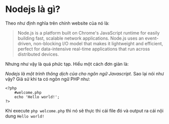 # Nodejs là gì?

Theo như định nghĩa trên chính website của nó là:

> Node.js is a platform built on Chrome's JavaScript runtime for easily building fast, scalable network applications. Node.js uses an event-driven, non-blocking I/O model that makes it lightweight and efficient, perfect for data-intensive real-time applications that run across distributed devices.

Nhưng như vậy là quá phức tạp. Hiểu một cách đơn giản là:

*Nodejs là một trình thông dịch của cho ngôn ngữ Javascript*. Sao lại nói như vậy? Giả sử khi ta có ngôn ngữ PHP như:

    <?php
        #welcome.php
        echo 'Hello world!';
    ?>

Khi execute `php welcome.php` thì nó sẽ thực thi cái file đó và output ra cái nội dung `Hello world!`
